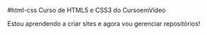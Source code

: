 #html-css
Curso de HTML5 e CSS3 do CursoemVídeo

Estou aprendendo a criar sites e agora vou gerenciar repositórios!
